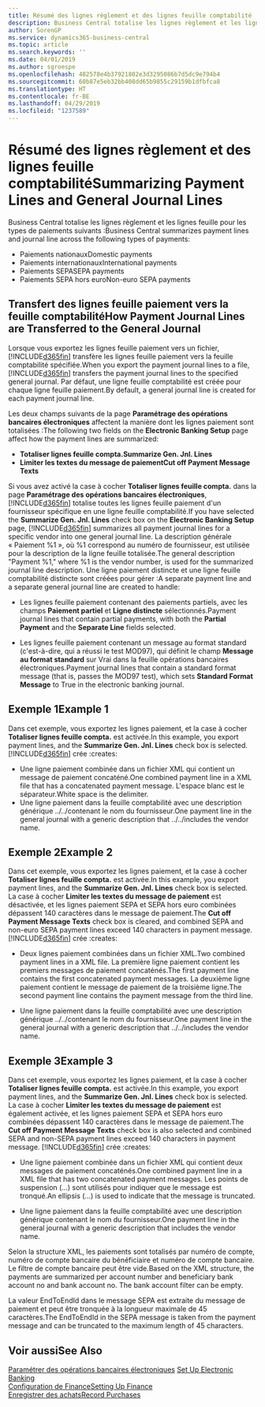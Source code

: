 ```yaml
---
title: Résumé des lignes règlement et des lignes feuille comptabilité
description: Business Central totalise les lignes règlement et les lignes feuille.
author: SorenGP
ms.service: dynamics365-business-central
ms.topic: article
ms.search.keywords: ''
ms.date: 04/01/2019
ms.author: sgroespe
ms.openlocfilehash: 482578e4b37921802e3d3295086b7d5dc9e794b4
ms.sourcegitcommit: 60b87e5eb32bb408dd65b9855c29159b1dfbfca8
ms.translationtype: HT
ms.contentlocale: fr-BE
ms.lasthandoff: 04/29/2019
ms.locfileid: "1237589"
---
```

# <a name="summarizing-payment-lines-and-general-journal-lines"></a><span data-ttu-id="1dbe8-103">Résumé des lignes règlement et des lignes feuille comptabilité</span><span class="sxs-lookup"><span data-stu-id="1dbe8-103">Summarizing Payment Lines and General Journal Lines</span></span>
<span data-ttu-id="1dbe8-104">Business Central totalise les lignes règlement et les lignes feuille pour les types de paiements suivants :</span><span class="sxs-lookup"><span data-stu-id="1dbe8-104">Business Central summarizes payment lines and journal line across the following types of payments:</span></span>  

- <span data-ttu-id="1dbe8-105">Paiements nationaux</span><span class="sxs-lookup"><span data-stu-id="1dbe8-105">Domestic payments</span></span>  
- <span data-ttu-id="1dbe8-106">Paiements internationaux</span><span class="sxs-lookup"><span data-stu-id="1dbe8-106">International payments</span></span>  
- <span data-ttu-id="1dbe8-107">Paiements SEPA</span><span class="sxs-lookup"><span data-stu-id="1dbe8-107">SEPA payments</span></span>  
- <span data-ttu-id="1dbe8-108">Paiements SEPA hors euro</span><span class="sxs-lookup"><span data-stu-id="1dbe8-108">Non-euro SEPA payments</span></span>  

## <a name="how-payment-journal-lines-are-transferred-to-the-general-journal"></a><span data-ttu-id="1dbe8-109">Transfert des lignes feuille paiement vers la feuille comptabilité</span><span class="sxs-lookup"><span data-stu-id="1dbe8-109">How Payment Journal Lines are Transferred to the General Journal</span></span>  
<span data-ttu-id="1dbe8-110">Lorsque vous exportez les lignes feuille paiement vers un fichier, [!INCLUDE[d365fin](../../includes/d365fin_md.md)] transfère les lignes feuille paiement vers la feuille comptabilité spécifiée.</span><span class="sxs-lookup"><span data-stu-id="1dbe8-110">When you export the payment journal lines to a file, [!INCLUDE[d365fin](../../includes/d365fin_md.md)] transfers the payment journal lines to the specified general journal.</span></span> <span data-ttu-id="1dbe8-111">Par défaut, une ligne feuille comptabilité est créée pour chaque ligne feuille paiement.</span><span class="sxs-lookup"><span data-stu-id="1dbe8-111">By default, a general journal line is created for each payment journal line.</span></span>  

<span data-ttu-id="1dbe8-112">Les deux champs suivants de la page **Paramétrage des opérations bancaires électroniques** affectent la manière dont les lignes paiement sont totalisées :</span><span class="sxs-lookup"><span data-stu-id="1dbe8-112">The following two fields on the **Electronic Banking Setup** page affect how the payment lines are summarized:</span></span>  

- <span data-ttu-id="1dbe8-113">**Totaliser lignes feuille compta.**</span><span class="sxs-lookup"><span data-stu-id="1dbe8-113">**Summarize Gen. Jnl. Lines**</span></span>  
- <span data-ttu-id="1dbe8-114">**Limiter les textes du message de paiement**</span><span class="sxs-lookup"><span data-stu-id="1dbe8-114">**Cut off Payment Message Texts**</span></span>  

<span data-ttu-id="1dbe8-115">Si vous avez activé la case à cocher **Totaliser lignes feuille compta.** dans la page **Paramétrage des opérations bancaires électroniques**, [!INCLUDE[d365fin](../../includes/d365fin_md.md)] totalise toutes les lignes feuille paiement d'un fournisseur spécifique en une ligne feuille comptabilité.</span><span class="sxs-lookup"><span data-stu-id="1dbe8-115">If you have selected the **Summarize Gen. Jnl. Lines** check box on the **Electronic Banking Setup** page, [!INCLUDE[d365fin](../../includes/d365fin_md.md)] summarizes all payment journal lines for a specific vendor into one general journal line.</span></span> <span data-ttu-id="1dbe8-116">La description générale « Paiement %1 », où %1 correspond au numéro de fournisseur, est utilisée pour la description de la ligne feuille totalisée.</span><span class="sxs-lookup"><span data-stu-id="1dbe8-116">The general description "Payment %1," where %1 is the vendor number, is used for the summarized journal line description.</span></span> <span data-ttu-id="1dbe8-117">Une ligne paiement distincte et une ligne feuille comptabilité distincte sont créées pour gérer :</span><span class="sxs-lookup"><span data-stu-id="1dbe8-117">A separate payment line and a separate general journal line are created to handle:</span></span>  

- <span data-ttu-id="1dbe8-118">Les lignes feuille paiement contenant des paiements partiels, avec les champs **Paiement partiel** et **Ligne distincte** sélectionnés.</span><span class="sxs-lookup"><span data-stu-id="1dbe8-118">Payment journal lines that contain partial payments, with both the **Partial Payment** and the **Separate Line** fields selected.</span></span>  

- <span data-ttu-id="1dbe8-119">Les lignes feuille paiement contenant un message au format standard (c'est-à-dire, qui a réussi le test MOD97), qui définit le champ **Message au format standard** sur Vrai dans la feuille opérations bancaires électroniques.</span><span class="sxs-lookup"><span data-stu-id="1dbe8-119">Payment journal lines that contain a standard format message (that is, passes the MOD97 test), which sets **Standard Format Message** to True in the electronic banking journal.</span></span>  

## <a name="example-1"></a><span data-ttu-id="1dbe8-120">Exemple 1</span><span class="sxs-lookup"><span data-stu-id="1dbe8-120">Example 1</span></span>  
<span data-ttu-id="1dbe8-121">Dans cet exemple, vous exportez les lignes paiement, et la case à cocher **Totaliser lignes feuille compta.** est activée.</span><span class="sxs-lookup"><span data-stu-id="1dbe8-121">In this example, you export payment lines, and the **Summarize Gen. Jnl. Lines** check box is selected.</span></span> [!INCLUDE[d365fin](../../includes/d365fin_md.md)] <span data-ttu-id="1dbe8-122">crée :</span><span class="sxs-lookup"><span data-stu-id="1dbe8-122">creates:</span></span>  

- <span data-ttu-id="1dbe8-123">Une ligne paiement combinée dans un fichier XML qui contient un message de paiement concaténé.</span><span class="sxs-lookup"><span data-stu-id="1dbe8-123">One combined payment line in a XML file that has a concatenated payment message.</span></span> <span data-ttu-id="1dbe8-124">L'espace blanc est le séparateur.</span><span class="sxs-lookup"><span data-stu-id="1dbe8-124">White space is the delimiter.</span></span>  
- <span data-ttu-id="1dbe8-125">Une ligne paiement dans la feuille comptabilité avec une description générique ../../contenant le nom du fournisseur.</span><span class="sxs-lookup"><span data-stu-id="1dbe8-125">One payment line in the general journal with a generic description that ../../includes the vendor name.</span></span>  

## <a name="example-2"></a><span data-ttu-id="1dbe8-126">Exemple 2</span><span class="sxs-lookup"><span data-stu-id="1dbe8-126">Example 2</span></span>  
<span data-ttu-id="1dbe8-127">Dans cet exemple, vous exportez les lignes paiement, et la case à cocher **Totaliser lignes feuille compta.** est activée.</span><span class="sxs-lookup"><span data-stu-id="1dbe8-127">In this example, you export payment lines, and the **Summarize Gen. Jnl. Lines** check box is selected.</span></span> <span data-ttu-id="1dbe8-128">La case à cocher **Limiter les textes du message de paiement** est désactivée, et les lignes paiement SEPA et SEPA hors euro combinées dépassent 140 caractères dans le message de paiement.</span><span class="sxs-lookup"><span data-stu-id="1dbe8-128">The **Cut off Payment Message Texts** check box is cleared, and combined SEPA and non-euro SEPA payment lines exceed 140 characters in payment message.</span></span> [!INCLUDE[d365fin](../../includes/d365fin_md.md)] <span data-ttu-id="1dbe8-129">crée :</span><span class="sxs-lookup"><span data-stu-id="1dbe8-129">creates:</span></span>  

- <span data-ttu-id="1dbe8-130">Deux lignes paiement combinées dans un fichier XML.</span><span class="sxs-lookup"><span data-stu-id="1dbe8-130">Two combined payment lines in a XML file.</span></span> <span data-ttu-id="1dbe8-131">La première ligne paiement contient les premiers messages de paiement concaténés.</span><span class="sxs-lookup"><span data-stu-id="1dbe8-131">The first payment line contains the first concatenated payment messages.</span></span> <span data-ttu-id="1dbe8-132">La deuxième ligne paiement contient le message de paiement de la troisième ligne.</span><span class="sxs-lookup"><span data-stu-id="1dbe8-132">The second payment line contains the payment message from the third line.</span></span>  

- <span data-ttu-id="1dbe8-133">Une ligne paiement dans la feuille comptabilité avec une description générique ../../contenant le nom du fournisseur.</span><span class="sxs-lookup"><span data-stu-id="1dbe8-133">One payment line in the general journal with a generic description that ../../includes the vendor name.</span></span>  

## <a name="example-3"></a><span data-ttu-id="1dbe8-134">Exemple 3</span><span class="sxs-lookup"><span data-stu-id="1dbe8-134">Example 3</span></span>  
<span data-ttu-id="1dbe8-135">Dans cet exemple, vous exportez les lignes paiement, et la case à cocher **Totaliser lignes feuille compta.** est activée.</span><span class="sxs-lookup"><span data-stu-id="1dbe8-135">In this example, you export payment lines, and the **Summarize Gen. Jnl. Lines** check box is selected.</span></span> <span data-ttu-id="1dbe8-136">La case à cocher **Limiter les textes du message de paiement** est également activée, et les lignes paiement SEPA et SEPA hors euro combinées dépassent 140 caractères dans le message de paiement.</span><span class="sxs-lookup"><span data-stu-id="1dbe8-136">The **Cut off Payment Message Texts** check box is also selected and combined SEPA and non-SEPA payment lines exceed 140 characters in payment message.</span></span> [!INCLUDE[d365fin](../../includes/d365fin_md.md)] <span data-ttu-id="1dbe8-137">crée :</span><span class="sxs-lookup"><span data-stu-id="1dbe8-137">creates:</span></span>  

- <span data-ttu-id="1dbe8-138">Une ligne paiement combinée dans un fichier XML qui contient deux messages de paiement concaténés.</span><span class="sxs-lookup"><span data-stu-id="1dbe8-138">One combined payment line in a XML file that has two concatenated payment messages.</span></span> <span data-ttu-id="1dbe8-139">Les points de suspension (…) sont utilisés pour indiquer que le message est tronqué.</span><span class="sxs-lookup"><span data-stu-id="1dbe8-139">An ellipsis (…) is used to indicate that the message is truncated.</span></span>  

- <span data-ttu-id="1dbe8-140">Une ligne paiement dans la feuille comptabilité avec une description générique contenant le nom du fournisseur.</span><span class="sxs-lookup"><span data-stu-id="1dbe8-140">One payment line in the general journal with a generic description that includes the vendor name.</span></span>  

<span data-ttu-id="1dbe8-141">Selon la structure XML, les paiements sont totalisés par numéro de compte, numéro de compte bancaire du bénéficiaire et numéro de compte bancaire. Le filtre de compte bancaire peut être vide.</span><span class="sxs-lookup"><span data-stu-id="1dbe8-141">Based on the XML structure, the payments are summarized per account number and beneficiary bank account no and bank account no. The bank account filter can be empty.</span></span>  

<span data-ttu-id="1dbe8-142">La valeur EndToEndId dans le message SEPA est extraite du message de paiement et peut être tronquée à la longueur maximale de 45 caractères.</span><span class="sxs-lookup"><span data-stu-id="1dbe8-142">The EndToEndId in the SEPA message is taken from the payment message and can be truncated to the maximum length of 45 characters.</span></span>  

## <a name="see-also"></a><span data-ttu-id="1dbe8-143">Voir aussi</span><span class="sxs-lookup"><span data-stu-id="1dbe8-143">See Also</span></span>  
 <span data-ttu-id="1dbe8-144">[Paramétrer des opérations bancaires électroniques](how-to-set-up-electronic-banking.md) </span><span class="sxs-lookup"><span data-stu-id="1dbe8-144">[Set Up Electronic Banking](how-to-set-up-electronic-banking.md) </span></span>  
 [<span data-ttu-id="1dbe8-145">Configuration de Finance</span><span class="sxs-lookup"><span data-stu-id="1dbe8-145">Setting Up Finance</span></span>](../../finance-setup-finance.md)  
 [<span data-ttu-id="1dbe8-146">Enregistrer des achats</span><span class="sxs-lookup"><span data-stu-id="1dbe8-146">Record Purchases</span></span>](../../purchasing-how-record-purchases.md)
